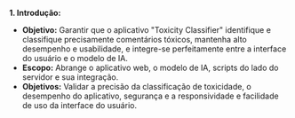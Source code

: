 **1. Introdução:**
   - **Objetivo:** Garantir que o aplicativo "Toxicity Classifier" identifique e classifique precisamente comentários tóxicos, mantenha alto desempenho e usabilidade, e integre-se perfeitamente entre a interface do usuário e o modelo de IA.
   - **Escopo:** Abrange o aplicativo web, o modelo de IA, scripts do lado do servidor e sua integração.
   - **Objetivos:** Validar a precisão da classificação de toxicidade, o desempenho do aplicativo, segurança e a responsividade e facilidade de uso da interface do usuário.

